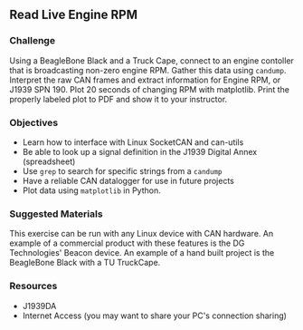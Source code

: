## Read Live Engine RPM
### Challenge
Using a BeagleBone Black and a Truck Cape, connect to an engine contoller that is broadcasting non-zero engine RPM. Gather this data using `candump`. Interpret the raw CAN frames and extract information for Engine RPM, or J1939 SPN 190. Plot 20 seconds of changing RPM with matplotlib. Print the properly labeled plot to PDF and show it to your instructor.  

### Objectives
  * Learn how to interface with Linux SocketCAN and can-utils
  * Be able to look up a signal definition in the J1939 Digital Annex (spreadsheet)
  * Use `grep` to search for specific strings from a `candump`
  * Have a reliable CAN datalogger for use in future projects
  * Plot data using `matplotlib` in Python.

### Suggested Materials
This exercise can be run with any Linux device with CAN hardware. An example of a commercial product with these features is the DG Technologies' Beacon device. An example of a hand built project is the BeagleBone Black with a TU TruckCape.

### Resources
  * J1939DA
  * Internet Access (you may want to share your PC's connection sharing)
